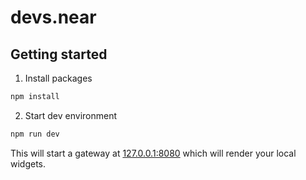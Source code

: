 # devs.near

## Getting started

1. Install packages

```cmd
npm install
```

2. Start dev environment

```cmd
npm run dev
```

This will start a gateway at [127.0.0.1:8080](http://127.0.0.1:8080) which will render your local widgets.